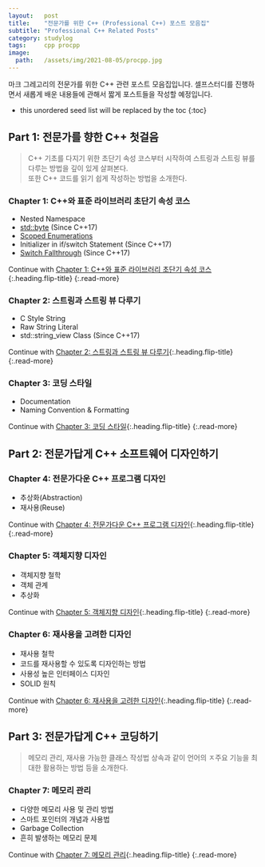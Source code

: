 ```yaml
---
layout:   post
title:    "전문가를 위한 C++ (Professional C++) 포스트 모음집"
subtitle: "Professional C++ Related Posts"
category: studylog
tags:     cpp procpp
image:
  path:   /assets/img/2021-08-05/procpp.jpg
---
```


마크 그레고리의 전문가를 위한 C++ 관련 포스트 모음집입니다.
셀프스터디를 진행하면서 새롭게 배운 내용들에 관해서 짧게 포스트들을 작성할 예정입니다.

<!--more-->

* this unordered seed list will be replaced by the toc
{:toc}

## Part 1: 전문가를 향한 C++ 첫걸음

> C++ 기초를 다지기 위한 초단기 속성 코스부터 시작하여 스트링과 스트링 뷰를 다루는 방법을 깊이 있게 살펴본다.<br>
> 또한 C++ 코드를 읽기 쉽게 작성하는 방법을 소개한다.

### Chapter 1: C++와 표준 라이브러리 초단기 속성 코스

* Nested Namespace
* [std::byte](https://en.cppreference.com/w/cpp/types/byte) (Since C++17)
* [Scoped Enumerations](https://en.cppreference.com/w/cpp/language/enum)
* Initializer in if/switch Statement (Since C++17)
* [Switch Fallthrough](https://en.cppreference.com/w/cpp/language/attributes/fallthrough) (Since C++17)

Continue with [Chapter 1: C++와 표준 라이브러리 초단기 속성 코스](procpp-chapter-1){:.heading.flip-title}
{:.read-more}

### Chapter 2: 스트링과 스트링 뷰 다루기

* C Style String
* Raw String Literal
* std::string_view Class (Since C++17)

Continue with [Chapter 2: 스트링과 스트링 뷰 다루기](procpp-chapter-2){:.heading.flip-title}
{:.read-more}

### Chapter 3: 코딩 스타일

* Documentation
* Naming Convention & Formatting

Continue with [Chapter 3: 코딩 스타일](procpp-chapter-3){:.heading.flip-title}
{:.read-more}

## Part 2: 전문가답게 C++ 소프트웨어 디자인하기

### Chapter 4: 전문가다운 C++ 프로그램 디자인

* 추상화(Abstraction)
* 재사용(Reuse)

Continue with [Chapter 4: 전문가다운 C++ 프로그램 디자인](procpp-chapter-4){:.heading.flip-title}
{:.read-more}

### Chapter 5: 객체지향 디자인

* 객체지향 철학
* 객체 관계
* 추상화

Continue with [Chapter 5: 객체지향 디자인](procpp-chapter-5){:.heading.flip-title}
{:.read-more}

### Chapter 6: 재사용을 고려한 디자인

* 재사용 철학
* 코드를 재사용할 수 있도록 디자인하는 방법
* 사용성 높은 인터페이스 디자인
* SOLID 원칙

Continue with [Chapter 6: 재사용을 고려한 디자인](procpp-chapter-6){:.heading.flip-title}
{:.read-more}

## Part 3: 전문가답게 C++ 코딩하기

> 메모리 관리, 재사용 가능한 클래스 작성법 상속과 같이 언어의 ㅈ주요 기능을 최대한 활용하는 방법 등을 소개한다.

### Chapter 7: 메모리 관리

* 다양한 메모리 사용 및 관리 방법
* 스마트 포인터의 개념과 사용법
* Garbage Collection
* 흔히 발생하는 메모리 문제

Continue with [Chapter 7: 메모리 관리](procpp-chapter-7){:.heading.flip-title}
{:.read-more}
